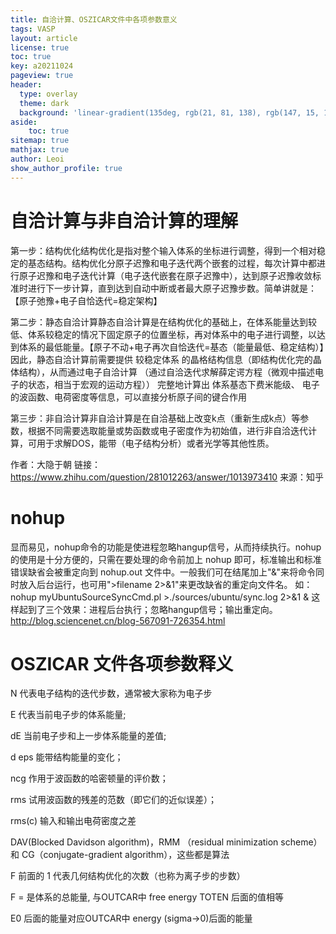 ```yaml
---
title: 自洽计算、OSZICAR文件中各项参数意义
tags: VASP
layout: article
license: true
toc: true
key: a20211024
pageview: true
header:
  type: overlay
  theme: dark
  background: 'linear-gradient(135deg, rgb(21, 81, 138), rgb(147, 15, 139))'
aside:
    toc: true
sitemap: true
mathjax: true
author: Leoi
show_author_profile: true
---
```

# 自洽计算与非自洽计算的理解
第一步：结构优化结构优化是指对整个输入体系的坐标进行调整，得到一个相对稳定的基态结构。结构优化分原子迟豫和电子迭代两个嵌套的过程，每次计算中都进行原子迟豫和电子迭代计算（电子迭代嵌套在原子迟豫中），达到原子迟豫收敛标准时进行下一步计算，直到达到自动中断或者最大原子迟豫步数。简单讲就是：【原子弛豫+电子自恰迭代=稳定架构】

第二步：静态自洽计算静态自洽计算是在结构优化的基础上，在体系能量达到较低、体系较稳定的情况下固定原子的位置坐标，再对体系中的电子进行调整，以达到体系的最低能量。【原子不动+电子再次自恰迭代=基态（能量最低、稳定结构）】因此，静态自洽计算前需要提供 较稳定体系 的晶格结构信息（即结构优化完的晶体结构），从而通过电子自洽计算 （通过自洽迭代求解薛定谔方程（微观中描述电子的状态，相当于宏观的运动方程））  完整地计算出 体系基态下费米能级、 电子的波函数、电荷密度等信息，可以直接分析原子间的键合作用

第三步：非自洽计算非自洽计算是在自洽基础上改变k点（重新生成k点）等参数，根据不同需要选取能量或势函数或电子密度作为初始值，进行非自洽迭代计算，可用于求解DOS，能带（电子结构分析）或者光学等其他性质。

作者：大隐于朝
链接：https://www.zhihu.com/question/281012263/answer/1013973410
来源：知乎



# nohup
显而易见，nohup命令的功能是使进程忽略hangup信号，从而持续执行。nohup 的使用是十分方便的，只需在要处理的命令前加上 nohup 即可，标准输出和标准错误缺省会被重定向到 nohup.out 文件中。一般我们可在结尾加上"&"来将命令同时放入后台运行，也可用">filename 2>&1"来更改缺省的重定向文件名。
如：nohup myUbuntuSourceSyncCmd.pl >./sources/ubuntu/sync.log 2>&1 &
这样起到了三个效果：进程后台执行；忽略hangup信号；输出重定向。
http://blog.sciencenet.cn/blog-567091-726354.html

# OSZICAR 文件各项参数释义

N       代表电子结构的迭代步数，通常被大家称为电子步

E      代表当前电子步的体系能量;

dE 当前电子步和上一步体系能量的差值;

d eps  能带结构能量的变化；

ncg     作用于波函数的哈密顿量的评价数；

rms  试用波函数的残差的范数（即它们的近似误差）；

rms(c) 输入和输出电荷密度之差

 

DAV(Blocked Davidson algorithm)，RMM （residual minimization scheme） 和 CG（conjugate-gradient algorithm），这些都是算法

F 前面的 1 代表几何结构优化的次数（也称为离子步的步数）

F = 是体系的总能量, 与OUTCAR中 free energy TOTEN 后面的值相等

E0 后面的能量对应OUTCAR中 energy (sigma->0)后面的能量
